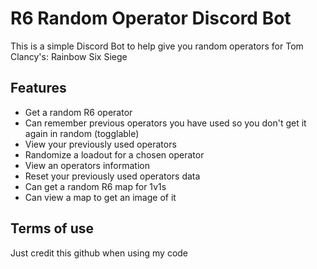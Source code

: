 
# R6 Random Operator Discord Bot

This is a simple Discord Bot to help give you random operators for Tom Clancy's: Rainbow Six Siege



## Features

- Get a random R6 operator
- Can remember previous operators you have used so you don't get it again in random (togglable)
- View your previously used operators
- Randomize a loadout for a chosen operator
- View an operators information
- Reset your previously used operators data
- Can get a random R6 map for 1v1s
- Can view a map to get an image of it 

## Terms of use

Just credit this github when using my code
